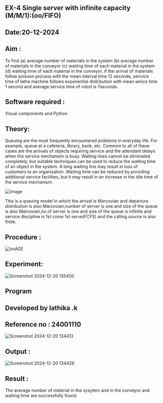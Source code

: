 ## EX-4 Single server with infinite capacity (M/M/1):(oo/FIFO)
## Date:20-12-2024
## Aim :
To find (a) average number of materials in the system (b) average number of materials in the conveyor (c) waiting time of each material in the system (d) waiting time of each material in the conveyor, if the arrival  of materials follow poisson process with the mean interval time 12 seconds, serivice time of lathe machine follows exponential distribution with mean serice time 1 second and average service time of robot is 7seconds.

## Software required :
Visual components and Python

## Theory:
Queuing are the most frequently encountered problems in everyday life. For example, queue at a cafeteria, library, bank, etc. Common to all of these cases are the arrivals of objects requiring service and the attendant delays when the service mechanism is busy. Waiting lines cannot be eliminated completely, but suitable techniques can be used to reduce the waiting time of an object in the system. A long waiting line may result in loss of customers to an organization. Waiting time can be reduced by providing additional service facilities, but it may result in an increase in the idle time of the service mechanism.

![image](1.png)

This is a queuing model in which the arrival is Marcovian and departure distribution is also Marcovian,number of server is one and size of the queue is also Marcovian,no.of server is one and size of the queue is infinite and service discipline is 1st come 1st serve(FCFS) and the calling source is also finite.

## Procedure :

![imAGE](2.png)



## Experiment:

![Screenshot 2024-12-20 135400](https://github.com/user-attachments/assets/6ec9f3a9-ba53-4982-a295-6d1f6a586e24)

 
## Program
## Developed by lathika .k
## Reference no : 24001110
![Screenshot 2024-12-20 134413](https://github.com/user-attachments/assets/9573b8f5-f00b-49e5-9c1c-20bc9232fb3b)


## Output :
![Screenshot 2024-12-20 134429](https://github.com/user-attachments/assets/b29dce70-e878-4f4d-9d45-bf9a4c71900c)


## Result :
The average number of material in the sysytem and in the conveyor and waiting time are successfully found.
